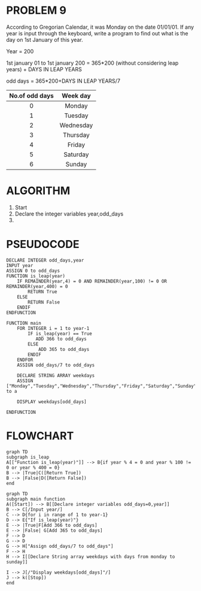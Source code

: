 # PROBLEM 9
According to Gregorian Calendar, it was Monday on the date 01/01/01. If any year is input through the keyboard, write a program to find out what is the day on 1st January of this year.

Year = 200

1st january 01 to 1st january 200 = 365*200 (without considering leap years) + DAYS IN LEAP YEARS

odd days = 365*200+DAYS IN LEAP YEARS/7

|No.of odd days | Week day|
|:---:|:---:|
|0|Monday|
|1|Tuesday|
|2|Wednesday|
|3|Thursday|
|4|Friday|
|5|Saturday|
|6|Sunday|

# ALGORITHM

1. Start
2. Declare the integer variables year,odd_days
3. 




# PSEUDOCODE
```pseudocode
DECLARE INTEGER odd_days,year
INPUT year
ASSIGN 0 to odd_days
FUNCTION is_leap(year)
    IF REMAINDER(year,4) = 0 AND REMAINDER(year,100) != 0 OR  REMAINDER(year,400) = 0
        RETURN True
    ELSE
        RETURN False
    ENDIF
ENDFUNCTION

FUNCTION main
    FOR INTEGER i = 1 to year-1
        IF is_leap(year) == True
           ADD 366 to odd_days
        ELSE
            ADD 365 to odd_days
        ENDIF
    ENDFOR
    ASSIGN odd_days/7 to odd_days

    DECLARE STRING ARRAY weekdays
    ASSIGN ["Monday","Tuesday","Wednesday","Thursday","Friday","Saturday","Sunday"] to a
    
    DISPLAY weekdays[odd_days]

ENDFUNCTION
```

# FLOWCHART

```mermaid
graph TD
subgraph is_leap
A[["Function is_leap(year)"]] --> B{if year % 4 = 0 and year % 100 != 0 or year % 400 = 0}
B --> |True|C([Return True])
B --> |False|D([Return False])
end
```

```mermaid
graph TD
subgraph main function
A([Start]) --> B[[Declare integer variables odd_days=0,year]]
B --> C[/Input year/]
C --> D{for i in range of 1 to year-1}
D --> E{"If is_leap(year)"}
E --> |True|F[Add 366 to odd_days]
E --> |False| G[Add 365 to odd_days]
F --> D
G --> D
G --> H["Assign odd_days/7 to odd_days"]
F --> H
H --> I[[Declare String array weekdays with days from monday to sunday]]

I --> J[/"Display weekdays[odd_days]"/]
J --> k([Stop])
end
```




